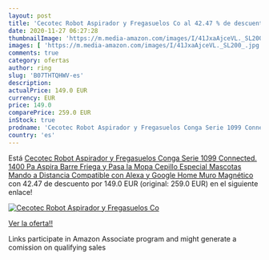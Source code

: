 ```yaml
---
layout: post
title: 'Cecotec Robot Aspirador y Fregasuelos Co al 42.47 % de descuento'
date: 2020-11-27 06:27:28
thumbnailImage: 'https://m.media-amazon.com/images/I/41JxaAjceVL._SL200_.jpg'
images: [ 'https://m.media-amazon.com/images/I/41JxaAjceVL._SL200_.jpg' ]
comments: true
category: ofertas
author: ring
slug: 'B07THTQHWV-es'
description:
actualPrice: 149.0 EUR
currency: EUR
price: 149.0
comparePrice: 259.0 EUR
inStock: true
prodname: 'Cecotec Robot Aspirador y Fregasuelos Conga Serie 1099 Connected. 1400 Pa  Aspira  Barre  Friega y Pasa la Mopa  Cepillo Especial Mascotas  Mando a Distancia  Compatible con Alexa y Google Home  Muro Magnético'
country: 'es'
---
```


Está [Cecotec Robot Aspirador y Fregasuelos Conga Serie 1099 Connected. 1400 Pa  Aspira  Barre  Friega y Pasa la Mopa  Cepillo Especial Mascotas  Mando a Distancia  Compatible con Alexa y Google Home  Muro Magnético](https://www.amazon.es/dp/B07THTQHWV/?tag=tolees-21) con 42.47 de descuento por 149.0 EUR (original: 259.0 EUR) en el siguiente enlace!

[![Cecotec Robot Aspirador y Fregasuelos Co](https://m.media-amazon.com/images/I/41JxaAjceVL._SL200_.jpg)](https://www.amazon.es/dp/B07THTQHWV/?tag=tolees-21)

[Ver la oferta!!](https://www.amazon.es/dp/B07THTQHWV/?tag=tolees-21)

Links participate in Amazon Associate program and might generate a comission on qualifying sales


